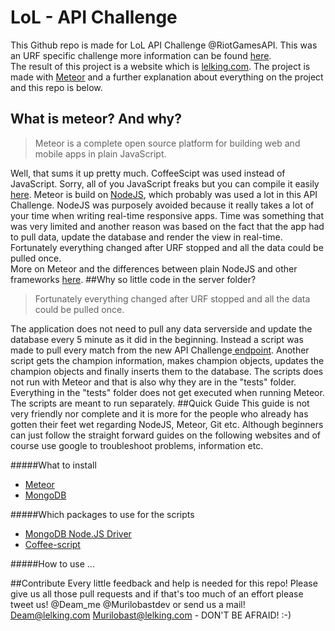 # LoL - API Challenge
This Github repo is made for LoL API Challenge @RiotGamesAPI. This was an URF specific challenge more information can be found [here](https://developer.riotgames.com/discussion/riot-games-api/show/bX8Z86bm).
<br>
The result of this project is a website which is [lelking.com](http://www.lelking.com/). The project is made with [Meteor](https://www.meteor.com/) and a further explanation about everything on the project and this repo is below.
## What is meteor? And why?
> Meteor is a complete open source platform for building web and mobile apps in plain JavaScript.

Well, that sums it up pretty much. CoffeeScipt was used instead of JavaScript. Sorry, all of you JavaScript freaks but you can compile it easily [here](http://js2.coffee/). Meteor is build on [NodeJS](https://nodejs.org/), which probably was used a lot in this API Challenge. NodeJS was purposely avoided because it really takes a lot of your time when writing real-time responsive apps. Time was something that was very limited and another reason was based on the fact that the app had to pull data, update the database and render the view in real-time. Fortunately everything changed after URF stopped and all the data could be pulled once.
<br>
More on Meteor and the differences between plain NodeJS and other frameworks [here](http://www.quora.com/JavaScript-Frameworks/AngularJS-Meteor-Backbone-Express-or-plain-NodeJs-When-to-use-each-one).
##Why so little code in the server folder?
>Fortunately everything changed after URF stopped and all the data could be pulled once.

The application does not need to pull any data serverside and update the database every 5 minute as it did in the beginning. Instead a script was made to pull every match from the new API Challenge[ endpoint](https://developer.riotgames.com/api/methods#!/980/3340). Another script gets the champion information, makes champion objects, updates the champion objects and finally inserts them to the database. The scripts does not run with Meteor and that is also why they are in the "tests" folder. Everything in the "tests" folder does not get executed when running Meteor. The scripts are meant to run separately.
##Quick Guide
This guide is not very friendly nor complete and it is more for the people who already has gotten their feet wet regarding NodeJS, Meteor, Git etc. Although beginners can just follow the straight forward guides on the following websites and of course use google to troubleshoot problems, information etc.

#####What to install
* [Meteor](https://www.meteor.com/install)
* [MongoDB](https://www.mongodb.org/downloads)

#####Which packages to use for the scripts
* [MongoDB Node.JS Driver](https://www.npmjs.com/package/mongodb)
* [Coffee-script](https://www.npmjs.com/package/coffee-script)

#####How to use
...

##Contribute
Every little feedback and help is needed for this repo! Please give us all those pull requests and if that's too much of an effort please tweet us! @Deam_me @Murilobastdev or send us a mail! Deam@lelking.com Murilobast@lelking.com - DON'T BE AFRAID! :-)